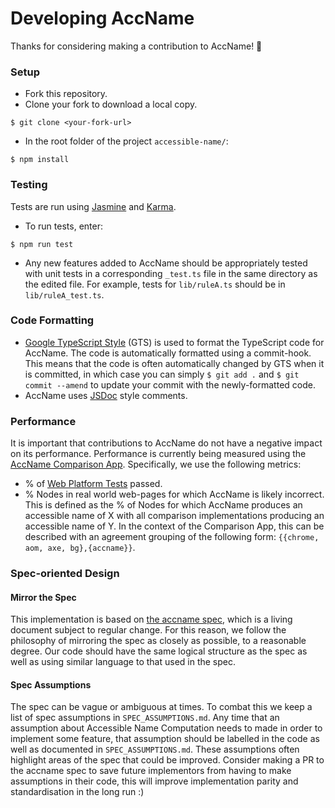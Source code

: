 # Developing AccName
Thanks for considering making a contribution to AccName! 🎉

### Setup
- Fork this repository.
- Clone your fork to download a local copy.
```
$ git clone <your-fork-url>
```
- In the root folder of the project `accessible-name/`:
```
$ npm install
```
### Testing
Tests are run using [Jasmine](https://jasmine.github.io/) and [Karma](https://karma-runner.github.io/latest/index.html).
- To run tests, enter:
```
$ npm run test
```
- Any new features added to AccName should be appropriately tested with unit tests in a corresponding `_test.ts` file in the same directory as the edited file. For example, tests for `lib/ruleA.ts` should be in `lib/ruleA_test.ts`.
### Code Formatting
- [Google TypeScript Style](https://www.npmjs.com/package/gts) (GTS) is used to format the TypeScript code for AccName. The code is automatically formatted using a commit-hook. This means that the code is often automatically changed by GTS when it is committed, in which case you can simply `$ git add .` and `$ git commit --amend` to update your commit with the newly-formatted code.
- AccName uses [JSDoc](https://jsdoc.app/) style comments.
### Performance
It is important that contributions to AccName do not have a negative impact on its performance. Performance is currently being measured using the [AccName Comparison App](https://github.com/googleinterns/accessible-name/tree/master/validation). Specifically, we use the following metrics:
- % of [Web Platform Tests](http://wpt.live/accname/) passed.
- % Nodes in real world web-pages for which AccName is likely incorrect. This is defined as the % of Nodes for which AccName produces an accessible name of X with all comparison implementations producing an accessible name of Y. In the context of the Comparison App, this can be described with an agreement grouping of the following form: `{{chrome, aom, axe, bg},{accname}}`.
### Spec-oriented Design
#### Mirror the Spec
This implementation is based on [the accname spec](https://www.w3.org/TR/accname-1.1/), which is a living document subject to regular change. For this reason, we follow the philosophy of mirroring the spec as closely as possible, to a reasonable degree. Our code should have the same logical structure as the spec as well as using similar language to that used in the spec.
#### Spec Assumptions
The spec can be vague or ambiguous at times. To combat this we keep a list of spec assumptions in `SPEC_ASSUMPTIONS.md`. Any time that an assumption about Accessible Name Computation needs to made in order to implement some feature, that assumption should be labelled in the code as well as documented in `SPEC_ASSUMPTIONS.md`. These assumptions often highlight areas of the spec that could be improved. Consider making a PR to the accname spec to save future implementors from having to make assumptions in their code, this will improve implementation parity and standardisation in the long run :)
